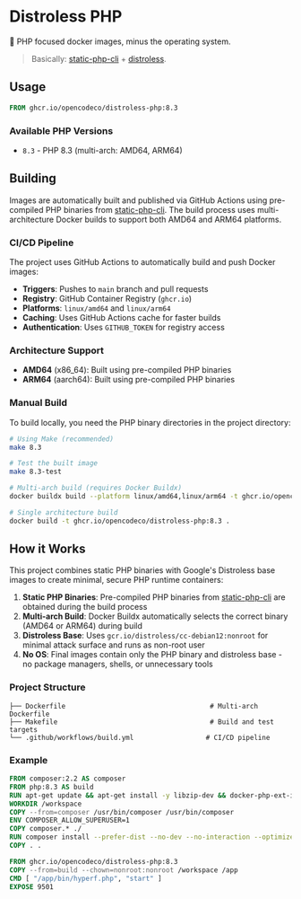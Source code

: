# Distroless PHP

🐘 PHP focused docker images, minus the operating system.

> Basically: [static-php-cli](https://github.com/crazywhalecc/static-php-cli) + [distroless](https://github.com/GoogleContainerTools/distroless).

## Usage

```dockerfile
FROM ghcr.io/opencodeco/distroless-php:8.3
```

### Available PHP Versions

- `8.3` - PHP 8.3 (multi-arch: AMD64, ARM64)

## Building

Images are automatically built and published via GitHub Actions using pre-compiled PHP binaries from [static-php-cli](https://github.com/crazywhalecc/static-php-cli). The build process uses multi-architecture Docker builds to support both AMD64 and ARM64 platforms.

### CI/CD Pipeline

The project uses GitHub Actions to automatically build and push Docker images:

- **Triggers**: Pushes to `main` branch and pull requests
- **Registry**: GitHub Container Registry (`ghcr.io`)
- **Platforms**: `linux/amd64` and `linux/arm64`
- **Caching**: Uses GitHub Actions cache for faster builds
- **Authentication**: Uses `GITHUB_TOKEN` for registry access

### Architecture Support

- **AMD64** (x86_64): Built using pre-compiled PHP binaries
- **ARM64** (aarch64): Built using pre-compiled PHP binaries

### Manual Build

To build locally, you need the PHP binary directories in the project directory:

```bash
# Using Make (recommended)
make 8.3

# Test the built image
make 8.3-test

# Multi-arch build (requires Docker Buildx)
docker buildx build --platform linux/amd64,linux/arm64 -t ghcr.io/opencodeco/distroless-php:8.3 .

# Single architecture build
docker build -t ghcr.io/opencodeco/distroless-php:8.3 .
```

## How it Works

This project combines static PHP binaries with Google's Distroless base images to create minimal, secure PHP runtime containers:

1. **Static PHP Binaries**: Pre-compiled PHP binaries from [static-php-cli](https://github.com/crazywhalecc/static-php-cli) are obtained during the build process
2. **Multi-arch Build**: Docker Buildx automatically selects the correct binary (AMD64 or ARM64) during build
3. **Distroless Base**: Uses `gcr.io/distroless/cc-debian12:nonroot` for minimal attack surface and runs as non-root user
4. **No OS**: Final images contain only the PHP binary and distroless base - no package managers, shells, or unnecessary tools

### Project Structure

```
├── Dockerfile                                    # Multi-arch Dockerfile
├── Makefile                                      # Build and test targets
└── .github/workflows/build.yml                  # CI/CD pipeline
```

### Example

```dockerfile
FROM composer:2.2 AS composer
FROM php:8.3 AS build
RUN apt-get update && apt-get install -y libzip-dev && docker-php-ext-install zip
WORKDIR /workspace
COPY --from=composer /usr/bin/composer /usr/bin/composer
ENV COMPOSER_ALLOW_SUPERUSER=1
COPY composer.* ./
RUN composer install --prefer-dist --no-dev --no-interaction --optimize-autoloader
COPY . .

FROM ghcr.io/opencodeco/distroless-php:8.3
COPY --from=build --chown=nonroot:nonroot /workspace /app
CMD [ "/app/bin/hyperf.php", "start" ]
EXPOSE 9501
```
